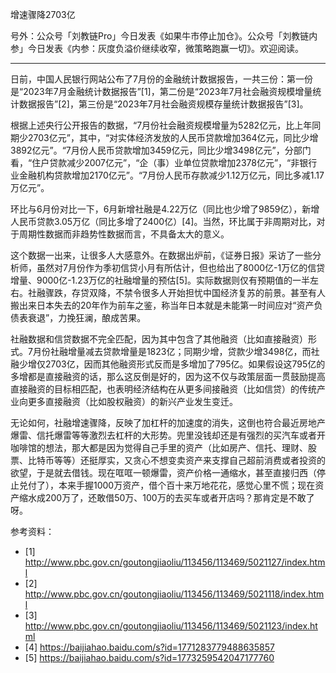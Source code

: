 
增速骤降2703亿

号外：公众号「刘教链Pro」今日发表《如果牛市停止加仓》。公众号「刘教链内参」今日发表《内参：灰度负溢价继续收窄，微策略跑赢一切》。欢迎阅读。

* * *

日前，中国人民银行网站公布了7月份的金融统计数据报告，一共三份：第一份是“2023年7月金融统计数据报告”[1]，第二份是“2023年7月社会融资规模增量统计数据报告”[2]，第三份是“2023年7月社会融资规模存量统计数据报告”[3]。

根据上述央行公开报告的数据，“7月份社会融资规模增量为5282亿元，比上年同期少2703亿元”，其中，“对实体经济发放的人民币贷款增加364亿元，同比少增3892亿元”。“7月份人民币贷款增加3459亿元，同比少增3498亿元”，分部门看，“住户贷款减少2007亿元”，“企（事）业单位贷款增加2378亿元”，“非银行业金融机构贷款增加2170亿元”。“7月份人民币存款减少1.12万亿元，同比多减1.17万亿元”。

环比与6月份对比一下，6月新增社融是4.22万亿（同比也少增了9859亿），新增人民币贷款3.05万亿（同比多增了2400亿）[4]。当然，环比属于非周期对比，对于周期性数据而非趋势性数据而言，不具备太大的意义。

这个数据一出来，让很多人大感意外。在数据出炉前，《证券日报》采访了一些分析师，虽然对7月份作为季初信贷小月有所估计，但也给出了8000亿-1万亿的信贷增量、9000亿-1.23万亿的社融增量的预估[5]。实际数据则仅有预期值的一半左右。社融骤跌，存贷双降，不禁令很多人开始担忧中国经济复苏的前景。甚至有人搬出来日本失去的20年作为前车之鉴，称当年日本就是未能第一时间应对“资产负债表衰退”，力挽狂澜，酿成苦果。

社融数据和信贷数据不完全匹配，因为其中包含了其他融资（比如直接融资）形式。7月份社融增量减去贷款增量是1823亿；同期少增，贷款少增3498亿，而社融少增仅2703亿，因而其他融资形式反而是多增加了795亿。如果假设这795亿的多增都是直接融资的话，那么这反倒是好的，因为这不仅与政策层面一贯鼓励提高直接融资的目标相匹配，也表明经济结构在从更多间接融资（比如信贷）的传统产业向更多直接融资（比如股权融资）的新兴产业发生变迁。

无论如何，社融增速骤降，反映了加杠杆的加速度的消失，这倒也符合最近房地产爆雷、信托爆雷等等激烈去杠杆的大形势。兜里没钱却还是有强烈的买汽车或者开咖啡馆的想法，那大都是因为觉得自己手里的资产（比如房产、信托、理财、股票、比特币等等）还挺厚实，又贪心不想变卖资产来支撑自己超前消费或者投资的欲望，于是就去借钱。现在哐哐一顿爆雷，资产价格一通缩水，甚至直接归西（停止兑付了），本来手握1000万资产，借个百十来万地花花，感觉心里不慌；现在资产缩水成200万了，还敢借50万、100万的去买车或者开店吗？那肯定是不敢了呀。


参考资料：
- [1] http://www.pbc.gov.cn/goutongjiaoliu/113456/113469/5021127/index.html
- [2] http://www.pbc.gov.cn/goutongjiaoliu/113456/113469/5021118/index.html
- [3] http://www.pbc.gov.cn/goutongjiaoliu/113456/113469/5021123/index.html
- [4] https://baijiahao.baidu.com/s?id=1771283779488635857
- [5] https://baijiahao.baidu.com/s?id=1773259542047177760



